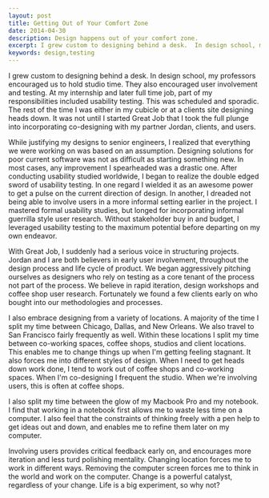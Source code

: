 ```yaml
---
layout: post
title: Getting Out of Your Comfort Zone
date: 2014-04-30
description: Design happens out of your comfort zone.
excerpt: I grew custom to designing behind a desk.  In design school, my professors encouraged us to hold studio time.  They also encouraged user involvement and testing.  At my internship and later full time job, part of my responsibilities included usability testing.  This was scheduled and sporadic.  The rest of the time I was either in my cubicle or at a clients site designing heads down.  It was not until I started Great Job that I took the full plunge into incorporating co-designing with my partner Jordan, clients, and users.
keywords: design,testing
---
```


I grew custom to designing behind a desk.  In design school, my professors encouraged us to hold studio time.  They also encouraged user involvement and testing.  At my internship and later full time job, part of my responsibilities included usability testing.  This was scheduled and sporadic.  The rest of the time I was either in my cubicle or at a clients site designing heads down.  It was not until I started Great Job that I took the full plunge into incorporating co-designing with my partner Jordan, clients, and users.

While justifying my designs to senior engineers, I realized that everything we were working on was based on an assumption.  Designing solutions for poor current software was not as difficult as starting something new.  In most cases, any improvement I spearheaded was a drastic one.  After conducting usability studied worldwide, I began to realize the double edged sword of usability testing.  In one regard I wielded it as an awesome power to get a pulse on the current direction of design.  In another, I dreaded not being able to involve users in a more informal setting earlier in the project.  I mastered formal usability studies, but longed for incorporating informal guerrilla style user research.  Without stakeholder buy in and budget, I leveraged usability testing to the maximum potential before departing on my own endeavor.

With Great Job, I suddenly had a serious voice in structuring projects.  Jordan and I are both believers in early user involvement, throughout the design process and life cycle of product.  We began aggressively pitching ourselves as designers who rely on testing as a core tenant of the process not part of the process.   We believe in rapid iteration, design workshops and coffee shop user research.  Fortunately we found a few clients early on who bought into our methodologies and processes.

I also embrace designing from a variety of locations.  A majority of the time I split my time between Chicago, Dallas, and New Orleans.  We also travel to San Francisco fairly frequently as well.  Within these locations I split my time between co-working spaces, coffee shops, studios and client locations.  This enables me to change things up when I'm getting feeling stagnant.  It also forces me into different styles of design.  When I need to get heads down work done, I tend to work out of coffee shops and co-working spaces.  When I'm co-designing I frequent the studio.  When we're involving users, this is often at coffee shops.

I also split my time between the glow of my Macbook Pro and my notebook.  I find that working in a notebook first allows me to waste less time on a computer.  I also feel that the constraints of thinking freely with a pen help to get ideas out and down, and enables me to refine them later on my computer.

Involving users provides critical feedback early on, and encourages more iteration and less turd polishing mentality.  Changing location forces me to work in different ways.  Removing the computer screen forces me to think in the world and work on the computer.  Change is a powerful catalyst, regardless of your change.  Life is a big experiment, so why not?